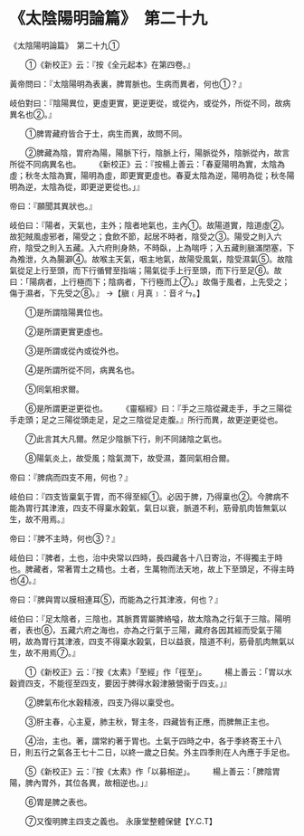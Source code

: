 # 《太陰陽明論篇》　第二十九




《太陰陽明論篇》　第二十九①


　　①《新校正》云：『按《全元起本》在第四卷。』


黃帝問曰：『太陰陽明為表裏，脾胃脈也。生病而異者，何也①？』


岐伯對曰：『陰陽異位，更虛更實，更逆更從，或從內，或從外，所從不同，故病異名也②。』


　　①脾胃藏府皆合于土，病生而異，故問不同。


　　②脾藏為陰，胃府為陽，陽脈下行，陰脈上行，陽脈從外，陰脈從內，故言所從不同病異名也。
　　《新校正》云：『按楊上善云：「春夏陽明為實，太陰為虛；秋冬太陰為實，陽明為虛，即更實更虛也。春夏太陰為逆，陽明為從；秋冬陽明為逆，太陰為從，即更逆更從也。」』


帝曰：『願聞其異狀也。』


岐伯曰：『陽者，天氣也，主外；陰者地氣也，主內①。故陽道實，陰道虛②。故犯賊風虛邪者，陽受之；食飲不節，起居不時者，陰受之③。陽受之則入六府，陰受之則入五藏。入六府則身熱，不時臥，上為喘呼；入五藏則䐜滿閉塞，下為飧泄，久為腸澼④。故喉主天氣，咽主地氣，故陽受風氣，陰受濕氣⑤。故陰氣從足上行至頭，而下行循臂至指端；陽氣從手上行至頭，而下行至足⑥。故曰：「陽病者，上行極而下；陰病者，下行極而上⑦。」故傷于風者，上先受之；傷于濕者，下先受之⑧。』
→【䐜﹝月真﹞：音ㄔㄣ。】


　　①是所謂陰陽異位也。


　　②是所謂更實更虛也。


　　③是所謂或從內或從外也。


　　④是所謂所從不同，病異名也。


　　⑤同氣相求爾。


　　⑥是所謂更逆更從也。
　　《靈樞經》曰：『手之三陰從藏走手，手之三陽從手走頭；足之三陽從頭走足，足之三陰從足走腹。』所行而異，故更逆更從也。


　　⑦此言其大凡爾。然足少陰脈下行，則不同諸陰之氣也。


　　⑧陽氣炎上，故受風；陰氣潤下，故受濕，蓋同氣相合爾。


帝曰：『脾病而四支不用，何也？』


岐伯曰：『四支皆稟氣于胃，而不得至經①。必因于脾，乃得稟也②。今脾病不能為胃行其津液，四支不得稟水榖氣，氣日以衰，脈道不利，筋骨肌肉皆無氣以生，故不用焉。』


帝曰：『脾不主時，何也③？』


岐伯曰：『脾者，土也，治中央常以四時，長四藏各十八日寄治，不得獨主于時也。脾藏者，常著胃土之精也。土者，生萬物而法天地，故上下至頭足，不得主時也④。』


帝曰：『脾與胃以膜相連耳⑤，而能為之行其津液，何也？』


岐伯曰：『足太陰者，三陰也，其脈貫胃屬脾絡嗌，故太陰為之行氣于三陰。陽明者，表也⑥，五藏六府之海也，亦為之行氣于三陽，藏府各因其經而受氣于陽明，故為胃行其津液，四支不得稟水榖氣，日以益衰，陰道不利，筋骨肌肉無氣以生，故不用焉⑦。』


　　①《新校正》云：『按《太素》「至經」作「徑至」。
　　楊上善云：「胃以水穀資四支，不能徑至四支，要因于脾得水榖津腋營衞于四支。」』


　　②脾氣布化水穀精液，四支乃得以稟受也。


　　③肝主春，心主夏，肺主秋，腎主冬，四藏皆有正應，而脾無正主也。


　　④治，主也。著，謂常約著于胃也。土氣于四時之中，各于季終寄王十八日，則五行之氣各王七十二日，以終一歲之日矣。外主四季則在人內應于手足也。


　　⑤《新校正》云：『按《太素》作「以募相逆」。
　　楊上善云：「脾陰胃陽，脾內胃外，其位各異，故相逆也。」』


　　⑥胃是脾之表也。


　　⑦又復明脾主四支之義也。
永康堂整體保健【Y.C.T】
             


